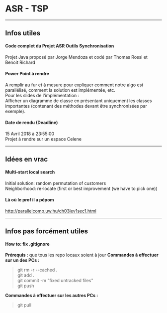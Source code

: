 ASR - TSP
===================

----------
Infos utiles
-------------
#### Code complet du Projet ASR Outils Synchronisation
Projet Java proposé par Jorge Mendoza et codé par Thomas Rossi et Benoit Richard

#### Power Point à rendre
A remplir au fur et à mesure pour expliquer comment notre algo est parallélisé, comment la solution est implémentée, etc. <br />
Pour les slides de l'implémentation : <br />
Afficher un diagramme de classe en présentant uniquement les classes importantes (contenant des méthodes devant être synchronisées par exemple).

#### Date de rendu (Deadline)
15 Avril 2018 à 23:55:00<br />
Projet à rendre sur un espace Celene

----------
Idées en vrac
-------------
#### Multi-start local search
Initial solution: random permutation of customers <br />
Neighborhood: re-locate (first or best improvement (we have to pick one))

#### Là où le prof il a pépom
http://parallelcomp.uw.hu/ch03lev1sec1.html

----------
Infos pas forcément utiles
-------------
#### How to: fix .gitignore

**Prérequis :** que tous les repo locaux soient à jour
**Commandes à effectuer sur un des PCs :**
> git rm -r --cached .<br />
> git add .<br />
> git commit -m "fixed untracked files"<br />
> git push<br />

**Commandes à effectuer sur les autres PCs :**
> git pull

